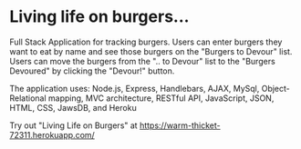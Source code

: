 # Living life on burgers...
Full Stack Application for tracking burgers.
Users can enter burgers they want to eat by name and see those burgers on the "Burgers to Devour" list.
Users can move the burgers from the ".. to Devour" list to the "Burgers Devoured" by clicking the "Devour!" button.

The application uses: Node.js, Express, Handlebars, AJAX, MySql, Object-Relational mapping, MVC architecture, RESTful API, JavaScript, JSON, HTML, CSS, JawsDB, and Heroku 

Try out "Living Life on Burgers" at https://warm-thicket-72311.herokuapp.com/
